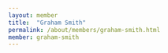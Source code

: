 ```yaml
---
layout: member
title:  "Graham Smith"
permalink: /about/members/graham-smith.html
member: graham-smith
---
```

